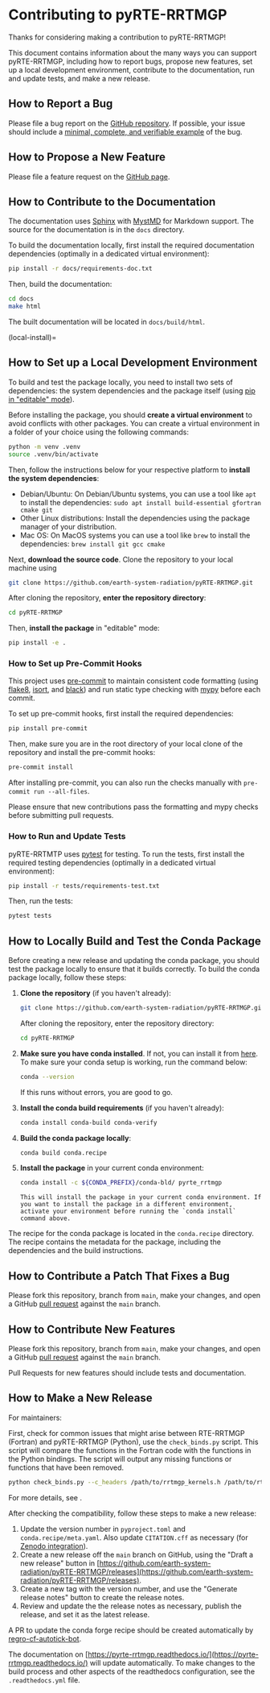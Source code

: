 # Contributing to pyRTE-RRTMGP

Thanks for considering making a contribution to pyRTE-RRTMGP!

This document contains information about the many ways you can support pyRTE-RRTMGP, including how to report bugs, propose new features, set up a local development environment, contribute to the documentation, run and update tests, and make a new release.

## How to Report a Bug

Please file a bug report on the [GitHub repository](https://github.com/earth-system-radiation/pyRTE-RRTMGP/issues/new/choose).
If possible, your issue should include a [minimal, complete, and verifiable example](https://stackoverflow.com/help/mcve) of the bug.

## How to Propose a New Feature

Please file a feature request on the [GitHub page](https://github.com/earth-system-radiation/pyRTE-RRTMGP/issues/new/choose).

## How to Contribute to the Documentation

The documentation uses [Sphinx](https://www.sphinx-doc.org/en/master/) with [MystMD](https://myst-parser.readthedocs.io/en/latest/) for Markdown support. The source for the documentation is in the `docs` directory.

To build the documentation locally, first install the required documentation dependencies (optimally in a dedicated virtual environment):

```bash
pip install -r docs/requirements-doc.txt
```

Then, build the documentation:

```bash
cd docs
make html
```

The built documentation will be located in `docs/build/html`.

(local-install)=
## How to Set up a Local Development Environment

To build and test the package locally, you need to install two sets of dependencies: the system dependencies and the package itself (using [pip in "editable" mode](https://pip.pypa.io/en/stable/topics/local-project-installs/#editable-installs)).

Before installing the package, you should **create a virtual environment** to avoid conflicts with other packages. You can create a virtual environment in a folder of your choice using the following commands:

```bash
python -m venv .venv
source .venv/bin/activate
```

Then, follow the instructions below for your respective platform to **install the system dependencies**:

* Debian/Ubuntu: On Debian/Ubuntu systems, you can use a tool like `apt` to install the dependencies: ``sudo apt install build-essential gfortran cmake git``
* Other Linux distributions: Install the dependencies using the package manager of your distribution.
* Mac OS: On MacOS systems you can use a tool like `brew` to install the dependencies: ``brew install git gcc cmake``

Next, **download the source code**. Clone the repository to your local machine using

```bash
git clone https://github.com/earth-system-radiation/pyRTE-RRTMGP.git
```

After cloning the repository, **enter the repository directory**:

```bash
cd pyRTE-RRTMGP
```

Then, **install the package** in "editable" mode:

```bash
pip install -e .
```

### How to Set up Pre-Commit Hooks

This project uses [pre-commit](https://pre-commit.com/) to maintain consistent code formatting (using [flake8](https://flake8.pycqa.org/en/latest/), [isort](https://pycqa.github.io/isort/), and [black](https://black.readthedocs.io/en/stable/)) and run static type checking with [mypy](https://github.com/python/mypy) before each commit.

To set up pre-commit hooks, first install the required dependencies:

```bash
pip install pre-commit
```

Then, make sure you are in the root directory of your local clone of the repository and
install the pre-commit hooks:

```bash
pre-commit install
```

After installing pre-commit, you can also run the checks manually with `pre-commit run --all-files`.

Please ensure that new contributions pass the formatting and mypy checks before submitting pull requests.

### How to Run and Update Tests

pyRTE-RRTMTP uses [pytest](https://docs.pytest.org/en/stable/) for testing. To run the tests, first install the required testing dependencies (optimally in a dedicated virtual environment):

```bash
pip install -r tests/requirements-test.txt
```

Then, run the tests:

```bash
pytest tests
```

## How to Locally Build and Test the Conda Package

Before creating a new release and updating the conda package, you should test the package locally to ensure that it builds correctly. To build the conda package locally, follow these steps:

1. **Clone the repository** (if you haven't already):

    ```bash
    git clone https://github.com/earth-system-radiation/pyRTE-RRTMGP.git
    ```

    After cloning the repository, enter the repository directory:

    ```bash
    cd pyRTE-RRTMGP
    ```

2. **Make sure you have conda installed**. If not, you can install it from [here](https://docs.conda.io/en/latest/miniconda.html).
    To make sure your conda setup is working, run the command below:

    ```bash
    conda --version
    ```

    If this runs without errors, you are good to go.

3. **Install the conda build requirements** (if you haven't already):

    ```bash
    conda install conda-build conda-verify
    ```

4. **Build the conda package locally**:
    ```bash
    conda build conda.recipe
    ```

5. **Install the package** in your current conda environment:
    ```bash
    conda install -c ${CONDA_PREFIX}/conda-bld/ pyrte_rrtmgp
    ```

    ```{note}
    This will install the package in your current conda environment. If you want to install the package in a different environment, activate your environment before running the `conda install` command above.
    ```

The recipe for the conda package is located in the `conda.recipe` directory. The recipe contains the metadata for the package, including the dependencies and the build instructions.

## How to Contribute a Patch That Fixes a Bug

Please fork this repository, branch from `main`, make your changes, and open a
GitHub [pull request](https://github.com/earth-system-radiation/pyRTE-RRTMTP/pulls)
against the `main` branch.

## How to Contribute New Features

Please fork this repository, branch from `main`, make your changes, and open a
GitHub [pull request](https://github.com/earth-system-radiation/pyRTE-RRTMTP/pulls)
against the `main` branch.

Pull Requests for new features should include tests and documentation.

## How to Make a New Release

For maintainers:

First, check for common issues that might arise between RTE-RRTMGP (Fortran) and pyRTE-RRTMGP (Python), use the `check_binds.py` script. This script will compare the functions in the Fortran code with the functions in the Python bindings. The script will output any missing functions or functions that have been removed.

```bash
python check_binds.py --c_headers /path/to/rrtmgp_kernels.h /path/to/rte_kernels.h --pybind /path/to/pybind_interface.cpp
```

For more details, see [](./fortran-compatibility.md).

After checking the compatibility, follow these steps to make a new release:

1. Update the version number in `pyproject.toml` and `conda.recipe/meta.yaml`. Also update `CITATION.cff` as necessary (for [Zenodo integration](https://zenodo.org/records/1117789)).
2. Create a new release off the `main` branch on GitHub, using the "Draft a new release" button in [https://github.com/earth-system-radiation/pyRTE-RRTMGP/releases](https://github.com/earth-system-radiation/pyRTE-RRTMGP/releases).
3. Create a new tag with the version number, and use the "Generate release notes" button to create the release notes.
4. Review and update the the release notes as necessary, publish the release, and set it as the latest release.

A PR to update the conda forge recipe should be created automatically by [regro-cf-autotick-bot](https://conda-forge.org/docs/maintainer/updating_pkgs/#pushing-to-regro-cf-autotick-bot-branch).

The documentation on [https://pyrte-rrtmgp.readthedocs.io/](https://pyrte-rrtmgp.readthedocs.io/) will update automatically. To make changes to the build process and other aspects of the readthedocs configuration, see the `.readthedocs.yml` file.
